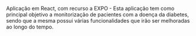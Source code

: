 Aplicação em React, com recurso a EXPO - Esta aplicação tem como principal objetivo a monitorização de pacientes com a doença da diabetes, sendo que a mesma possui várias funcionalidades que irão ser melhoradas ao longo do tempo.
